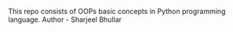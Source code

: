 This repo consists of OOPs basic concepts in Python programming language. 
Author - Sharjeel Bhullar